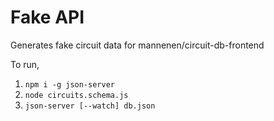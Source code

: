 # Fake API
Generates fake circuit data for mannenen/circuit-db-frontend

To run, 

1. `npm i -g json-server`
2. `node circuits.schema.js`
3. `json-server [--watch] db.json`